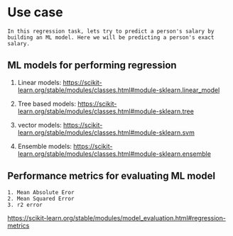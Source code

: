 # Use case
    In this regression task, lets try to predict a person's salary by building an ML model. Here we will be predicting a person's exact salary.

## ML models for performing regression

1. Linear models:
https://scikit-learn.org/stable/modules/classes.html#module-sklearn.linear_model
     
2. Tree based models:
https://scikit-learn.org/stable/modules/classes.html#module-sklearn.tree
        
3. vector models:
https://scikit-learn.org/stable/modules/classes.html#module-sklearn.svm
        
4. Ensemble models:
https://scikit-learn.org/stable/modules/classes.html#module-sklearn.ensemble
     
     
## Performance metrics for evaluating ML model
    
    1. Mean Absolute Eror
    2. Mean Squared Error
    3. r2 error
    
https://scikit-learn.org/stable/modules/model_evaluation.html#regression-metrics